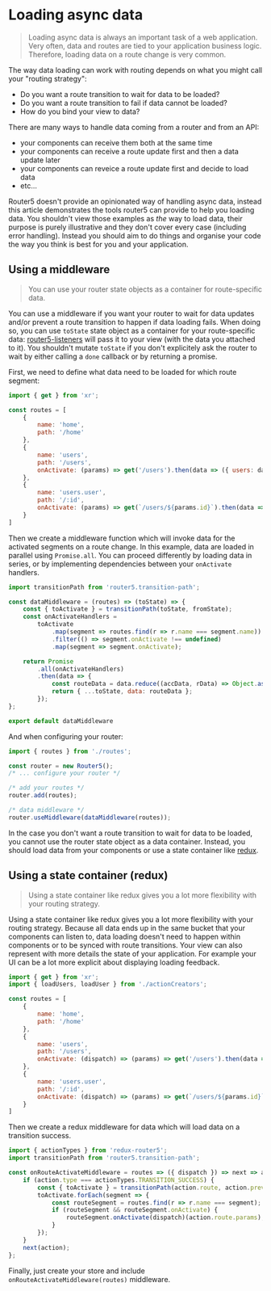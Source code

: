 # Loading async data

> Loading async data is always an important task of a web application. Very often, data and routes are tied to your application business logic. Therefore, loading data on a route change is very common.

The way data loading can work with routing depends on what you might call your "routing strategy":
- Do you want a route transition to wait for data to be loaded?
- Do you want a route transition to fail if data cannot be loaded?
- How do you bind your view to data?

There are many ways to handle data coming from a router and from an API:
- your components can receive them both at the same time
- your components can receive a route update first and then a data update later
- your components can reveice a route update first and decide to load data
- etc...

Router5 doesn't provide an opinionated way of handling async data, instead this article demonstrates the tools router5 can provide to help you loading data. You shouldn't view those examples as _the_ way to load data, their purpose is purely illustrative and they don't cover every case (including error handling). Instead you should aim to do things and organise your code the way you think is best for you and your application.

## Using a middleware

> You can use your router state objects as a container for route-specific data.

You can use a middleware if you want your router to wait for data updates and/or prevent a route transition to happen if data loading fails.
When doing so, you can use `toState` state object as a container for your route-specific data: [router5-listeners](https://github.com/router5/router5-listeners) will pass it to your view (with the data you attached to it). You shouldn't mutate `toState` if you don't explicitely ask the router to wait by either calling a `done` callback or by returning a promise.

First, we need to define what data need to be loaded for which route segment:

```javascript
import { get } from 'xr';

const routes = [
    {
        name: 'home',
        path: '/home'
    },
    {
        name: 'users',
        path: '/users',
        onActivate: (params) => get('/users').then(data => ({ users: data.users }))
    },
    {
        name: 'users.user',
        path: '/:id',
        onActivate: (params) => get(`/users/${params.id}`).then(data => ({ user: data.user }))
    }
]
```

Then we create a middleware function which will invoke data for the activated segments on a route change. In this example, data are loaded in parallel using `Promise.all`. You can proceed differently by loading data in series, or by implementing dependencies between your `onActivate` handlers.

```javascript
import transitionPath from 'router5.transition-path';

const dataMiddleware = (routes) => (toState) => {
    const { toActivate } = transitionPath(toState, fromState);
    const onActivateHandlers =
        toActivate
            .map(segment => routes.find(r => r.name === segment.name))
            .filter(() => segment.onActivate !== undefined)
            .map(segment => segment.onActivate);

    return Promise
        .all(onActivateHandlers)
        .then(data => {
            const routeData = data.reduce((accData, rData) => Object.assign(accData, rData), {});
            return { ...toState, data: routeData };
        });
};

export default dataMiddleware
```

And when configuring your router:

```javascript
import { routes } from './routes';

const router = new Router5();
/* ... configure your router */

/* add your routes */
router.add(routes);

/* data middleware */
router.useMiddleware(dataMiddleware(routes));
```

In the case you don't want a route transition to wait for data to be loaded, you cannot use the router state object as a data container. Instead, you should load data from your components or use a state container like [redux](http://rackt.org/redux/index.html).


## Using a state container (redux)

> Using a state container like redux gives you a lot more flexibility with your routing strategy.

Using a state container like redux gives you a lot more flexibility with your routing strategy. Because all data ends up in the same bucket that your components can listen to, data loading doesn't need to happen within components or to be synced with route transitions. Your view can also represent with more details the state of your application. For example your UI can be a lot more explicit about displaying loading feedback.

```javascript
import { get } from 'xr';
import { loadUsers, loadUser } from './actionCreators';

const routes = [
    {
        name: 'home',
        path: '/home'
    },
    {
        name: 'users',
        path: '/users',
        onActivate: (dispatch) => (params) => get('/users').then(data => dispatch(loadUsers(data.users)))
    },
    {
        name: 'users.user',
        path: '/:id',
        onActivate: (dispatch) => (params) => get(`/users/${params.id}`).then(data => dispatch(loadUser(data.user)))
    }
]
```

Then we create a redux middleware for data which will load data on a transition success.

```javascript
import { actionTypes } from 'redux-router5';
import transitionPath from 'router5.transition-path';

const onRouteActivateMiddleware = routes => ({ dispatch }) => next => action => {
    if (action.type === actionTypes.TRANSITION_SUCCESS) {
        const { toActivate } = transitionPath(action.route, action.previousRoute);
        toActivate.forEach(segment => {
            const routeSegment = routes.find(r => r.name === segment);
            if (routeSegment && routeSegment.onActivate) {
                routeSegment.onActivate(dispatch)(action.route.params);
            }
        });
    }
    next(action);
};
```

Finally, just create your store and include `onRouteActivateMiddleware(routes)` middleware.
